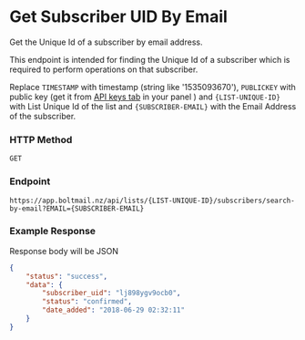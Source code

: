 # Get Subscriber UID By Email

Get the Unique Id of a subscriber by email address. 

This endpoint is intended for finding the Unique Id of a subscriber which is required to perform operations on that subscriber.

Replace `TIMESTAMP` with timestamp (string  like '1535093670'), `PUBLICKEY` with public key (get it from [API keys tab](https://app.boltmail.nz/customer/api-keys/index) in your panel ) and `{LIST-UNIQUE-ID}` with  List Unique Id of the list and `{SUBSCRIBER-EMAIL}` with the Email Address of the subscriber.

### HTTP Method
```
GET
```
### Endpoint
```
https://app.boltmail.nz/api/lists/{LIST-UNIQUE-ID}/subscribers/search-by-email?EMAIL={SUBSCRIBER-EMAIL}
```
### Example Response

Response body will be JSON

```json
{
    "status": "success",
    "data": {
        "subscriber_uid": "lj898ygv9ocb0",
        "status": "confirmed",
        "date_added": "2018-06-29 02:32:11"
    }
}
```


